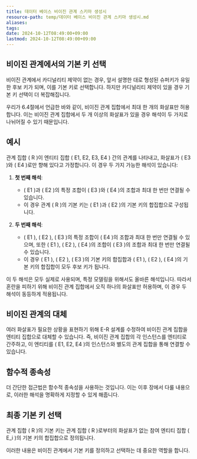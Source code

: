 ```yaml
---
title: 데이터 베이스 비이진 관계 스키마 생성시
resource-path: temp/데이터 베이스 비이진 관계 스키마 생성시.md
aliases:
tags:
date: 2024-10-12T08:49:00+09:00
lastmod: 2024-10-12T08:49:00+09:00
---
```

## 비이진 관계에서의 기본 키 선택

비이진 관계에서 카디널리티 제약이 없는 경우, 앞서 설명한 대로 형성된 슈퍼키가 유일한 후보 키가 되며, 이를 기본 키로 선택합니다. 하지만 카디널리티 제약이 있을 경우 기본 키 선택이 더 복잡해집니다.

우리가 6.4절에서 언급한 바와 같이, 비이진 관계 집합에서 최대 한 개의 화살표만 허용합니다. 이는 비이진 관계 집합에서 두 개 이상의 화살표가 있을 경우 해석이 두 가지로 나뉘어질 수 있기 때문입니다.

## 예시

관계 집합 ( R )이 엔티티 집합 ( E1, E2, E3, E4 ) 간의 관계를 나타내고, 화살표가 ( E3 )와 ( E4 )로만 향해 있다고 가정합니다. 이 경우 두 가지 가능한 해석이 있습니다:

1. **첫 번째 해석**:
    
    - ( E1 )과 ( E2 )의 특정 조합이 ( E3 )와 ( E4 )의 조합과 최대 한 번만 연결될 수 있습니다.
    - 이 경우 관계 ( R )의 기본 키는 ( E1 )과 ( E2 )의 기본 키의 합집합으로 구성됩니다.
2. **두 번째 해석**:
    
    - ( E1 ), ( E2 ), ( E3 )의 특정 조합이 ( E4 )의 조합과 최대 한 번만 연결될 수 있으며, 또한 ( E1 ), ( E2 ), ( E4 )의 조합이 ( E3 )의 조합과 최대 한 번만 연결될 수 있습니다.
    - 이 경우 ( E1 ), ( E2 ), ( E3 )의 기본 키의 합집합과 ( E1 ), ( E2 ), ( E4 )의 기본 키의 합집합이 모두 후보 키가 됩니다.

이 두 해석은 모두 실제로 사용되며, 특정 모델링을 위해서도 올바른 해석입니다. 따라서 혼란을 피하기 위해 비이진 관계 집합에서 오직 하나의 화살표만 허용하며, 이 경우 두 해석이 동등하게 적용됩니다.

## 비이진 관계의 대체

여러 화살표가 필요한 상황을 표현하기 위해 E-R 설계를 수정하여 비이진 관계 집합을 엔티티 집합으로 대체할 수 있습니다. 즉, 비이진 관계 집합의 각 인스턴스를 엔티티로 간주하고, 이 엔티티를 ( E1, E2, E4 )의 인스턴스와 별도의 관계 집합을 통해 연결할 수 있습니다.

## 함수적 종속성

더 간단한 접근법은 함수적 종속성을 사용하는 것입니다. 이는 이후 장에서 다룰 내용으로, 이러한 해석을 명확하게 지정할 수 있게 해줍니다.

## 최종 기본 키 선택

관계 집합 ( R )의 기본 키는 관계 집합 ( R )로부터의 화살표가 없는 참여 엔티티 집합 ( E_i )의 기본 키의 합집합으로 정의됩니다.

이러한 내용은 비이진 관계에서 기본 키를 정의하고 선택하는 데 중요한 역할을 합니다.